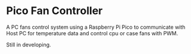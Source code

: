# Pico Fan Controller
A PC fans control system using a Raspberry Pi Pico to communicate with Host PC for temperature data and control cpu or case fans with PWM.


Still in developing.